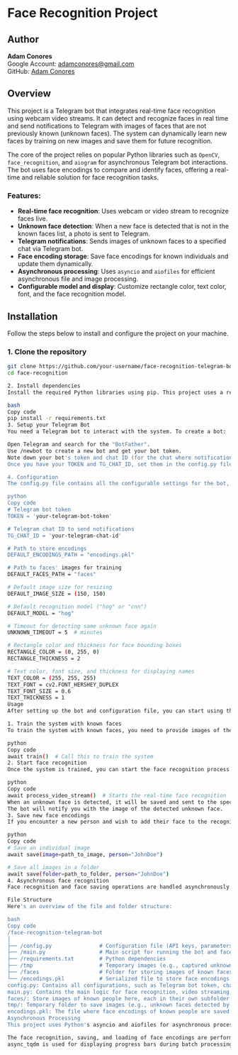 # Face Recognition Project

## Author

**Adam Conores**  
Google Account: [adamconores@gmail.com](mailto:adamconores@gmail.com)  
GitHub: [Adam Conores](https://github.com/adamconores)

## Overview

This project is a Telegram bot that integrates real-time face recognition using webcam video streams. It can detect and recognize faces in real time and send notifications to Telegram with images of faces that are not previously known (unknown faces). The system can dynamically learn new faces by training on new images and save them for future recognition.

The core of the project relies on popular Python libraries such as `OpenCV`, `face_recognition`, and `aiogram` for asynchronous Telegram bot interactions. The bot uses face encodings to compare and identify faces, offering a real-time and reliable solution for face recognition tasks.

### Features:
- **Real-time face recognition**: Uses webcam or video stream to recognize faces live.
- **Unknown face detection**: When a new face is detected that is not in the known faces list, a photo is sent to Telegram.
- **Telegram notifications**: Sends images of unknown faces to a specified chat via Telegram bot.
- **Face encoding storage**: Save face encodings for known individuals and update them dynamically.
- **Asynchronous processing**: Uses `asyncio` and `aiofiles` for efficient asynchronous file and image processing.
- **Configurable model and display**: Customize rectangle color, text color, font, and the face recognition model.

## Installation

Follow the steps below to install and configure the project on your machine.

### 1. Clone the repository
```bash
git clone https://github.com/your-username/face-recognition-telegram-bot.git
cd face-recognition

2. Install dependencies
Install the required Python libraries using pip. This project uses a requirements.txt file which lists all the necessary dependencies.

bash
Copy code
pip install -r requirements.txt
3. Setup your Telegram Bot
You need a Telegram bot to interact with the system. To create a bot:

Open Telegram and search for the "BotFather".
Use /newbot to create a new bot and get your bot token.
Note down your bot's token and chat ID (for the chat where notifications will be sent).
Once you have your TOKEN and TG_CHAT_ID, set them in the config.py file.

4. Configuration
The config.py file contains all the configurable settings for the bot, including parameters for face recognition and Telegram notifications.

python
Copy code
# Telegram bot token
TOKEN = 'your-telegram-bot-token'

# Telegram chat ID to send notifications
TG_CHAT_ID = 'your-telegram-chat-id'

# Path to store encodings
DEFAULT_ENCODINGS_PATH = "encodings.pkl"

# Path to faces' images for training
DEFAULT_FACES_PATH = "faces"

# Default image size for resizing
DEFAULT_IMAGE_SIZE = (150, 150)

# Default recognition model ("hog" or "cnn")
DEFAULT_MODEL = "hog"

# Timeout for detecting same unknown face again
UNKNOWN_TIMEOUT = 5  # minutes

# Rectangle color and thickness for face bounding boxes
RECTANGLE_COLOR = (0, 255, 0)
RECTANGLE_THICKNESS = 2

# Text color, font size, and thickness for displaying names
TEXT_COLOR = (255, 255, 255)
TEXT_FONT = cv2.FONT_HERSHEY_DUPLEX
TEXT_FONT_SIZE = 0.6
TEXT_THICKNESS = 1
Usage
After setting up the bot and configuration file, you can start using the system.

1. Train the system with known faces
To train the system with known faces, you need to provide images of the people whose faces the system should recognize. Place these images in directories named after the person (e.g., faces/JohnDoe/). Then, you can run the train() function, which will load the images, extract face encodings, and store them in a file.

python
Copy code
await train()  # Call this to train the system
2. Start face recognition
Once the system is trained, you can start the face recognition process in real-time. The system will use the webcam or video stream to recognize faces.

python
Copy code
await process_video_stream()  # Starts the real-time face recognition
When an unknown face is detected, it will be saved and sent to the specified Telegram chat.
The bot will notify you with the image of the detected unknown face.
3. Save new face encodings
If you encounter a new person and wish to add their face to the recognition system, you can use the save() function to save their face encodings. You can save a single image or all images in a folder.

python
Copy code
# Save an individual image
await save(image=path_to_image, person="JohnDoe")

# Save all images in a folder
await save(folder=path_to_folder, person="JohnDoe")
4. Asynchronous face recognition
Face recognition and face saving operations are handled asynchronously to ensure efficient processing, especially in real-time video stream scenarios.

File Structure
Here's an overview of the file and folder structure:

bash
Copy code
/face-recognition-telegram-bot
│
├── /config.py               # Configuration file (API keys, parameters)
├── /main.py                 # Main script for running the bot and face recognition
├── /requirements.txt        # Python dependencies
├── /tmp                     # Temporary images (e.g., captured unknown faces)
├── /faces                   # Folder for storing images of known faces
└── /encodings.pkl           # Serialized file to store face encodings of known people
config.py: Contains all configurations, such as Telegram bot token, chat ID, and settings for face recognition.
main.py: Contains the main logic for face recognition, video streaming, and bot interaction.
faces/: Store images of known people here, each in their own subfolder.
tmp/: Temporary folder to save images (e.g., unknown faces detected by the system).
encodings.pkl: The file where face encodings of known people are saved. This file is loaded and updated during the training process.
Asynchronous Processing
This project uses Python's asyncio and aiofiles for asynchronous processing. This approach allows the bot to handle video streams and face recognition without blocking other tasks, such as saving images and interacting with the Telegram bot.

The face recognition, saving, and loading of face encodings are performed asynchronously to ensure smooth operation.
async_tqdm is used for displaying progress bars during batch processing (e.g., when training with multiple images).
